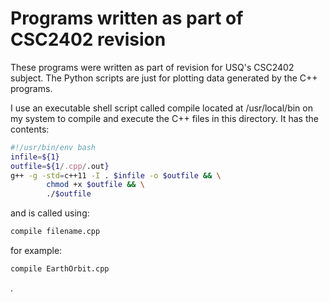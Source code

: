 # Programs written as part of CSC2402 revision
These programs were written as part of revision for USQ's CSC2402 subject. The Python scripts are just for plotting data generated by the C++ programs.

I use an executable shell script called compile located at /usr/local/bin on my system to compile and execute the C++ files in this directory. It has the contents:

```bash
#!/usr/bin/env bash
infile=${1}
outfile=${1/.cpp/.out}
g++ -g -std=c++11 -I . $infile -o $outfile && \
        chmod +x $outfile && \
        ./$outfile
```

and is called using:

```bash
compile filename.cpp
```

for example:

```bash
compile EarthOrbit.cpp
```

.